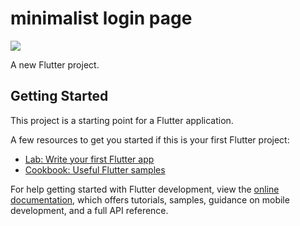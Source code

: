# minimalist login page

<img src="https://user-images.githubusercontent.com/65866387/183784298-6f5f18b0-bb68-4317-9243-badf3e3a9f65.gif">

A new Flutter project.


## Getting Started

This project is a starting point for a Flutter application.

A few resources to get you started if this is your first Flutter project:

- [Lab: Write your first Flutter app](https://docs.flutter.dev/get-started/codelab)
- [Cookbook: Useful Flutter samples](https://docs.flutter.dev/cookbook)

For help getting started with Flutter development, view the
[online documentation](https://docs.flutter.dev/), which offers tutorials,
samples, guidance on mobile development, and a full API reference.
